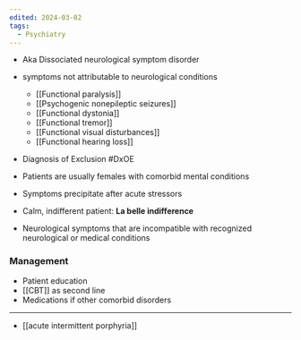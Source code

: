 ```yaml
---
edited: 2024-03-02
tags:
  - Psychiatry
---
```


- Aka Dissociated neurological symptom disorder
- symptoms not attributable to neurological conditions
	- [[Functional paralysis]]
	- [[Psychogenic nonepileptic seizures]]
	- [[Functional dystonia]]
	- [[Functional tremor]]
	- [[Functional visual disturbances]]
	- [[Functional hearing loss]]

- Diagnosis of Exclusion #DxOE  
- Patients are usually females with comorbid mental conditions
- Symptoms precipitate after acute stressors
- Calm, indifferent patient: **La belle indifference**
- Neurological symptoms that are incompatible with recognized neurological or medical conditions

### Management
- Patient education
- [[CBT]] as second line
- Medications if other comorbid disorders 

---
- [[acute intermittent porphyria]] 